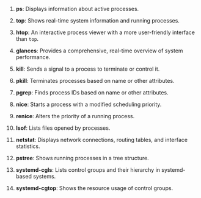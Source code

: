 1. **ps**: Displays information about active processes.

2. **top**: Shows real-time system information and running processes.

3. **htop**: An interactive process viewer with a more user-friendly interface than `top`.

4. **glances**: Provides a comprehensive, real-time overview of system performance.

5. **kill**: Sends a signal to a process to terminate or control it.

6. **pkill**: Terminates processes based on name or other attributes.

7. **pgrep**: Finds process IDs based on name or other attributes.

8. **nice**: Starts a process with a modified scheduling priority.

9. **renice**: Alters the priority of a running process.

10. **lsof**: Lists files opened by processes.

11. **netstat**: Displays network connections, routing tables, and interface statistics.

12. **pstree**: Shows running processes in a tree structure.

13. **systemd-cgls**: Lists control groups and their hierarchy in systemd-based systems.

14. **systemd-cgtop**: Shows the resource usage of control groups.
